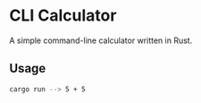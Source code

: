 # CLI Calculator

A simple command-line calculator written in Rust.

## Usage

```bash
cargo run --> 5 + 5
```
